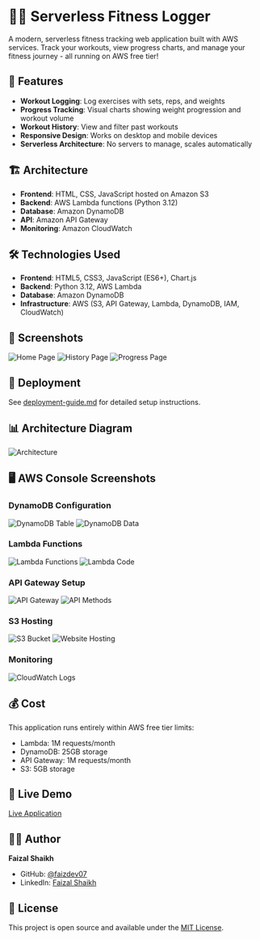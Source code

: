 # 🏋️‍♂️ Serverless Fitness Logger

A modern, serverless fitness tracking web application built with AWS services. Track your workouts, view progress charts, and manage your fitness journey - all running on AWS free tier!

## 🚀 Features

- **Workout Logging**: Log exercises with sets, reps, and weights
- **Progress Tracking**: Visual charts showing weight progression and workout volume
- **Workout History**: View and filter past workouts
- **Responsive Design**: Works on desktop and mobile devices
- **Serverless Architecture**: No servers to manage, scales automatically

## 🏗️ Architecture

- **Frontend**: HTML, CSS, JavaScript hosted on Amazon S3
- **Backend**: AWS Lambda functions (Python 3.12)
- **Database**: Amazon DynamoDB
- **API**: Amazon API Gateway
- **Monitoring**: Amazon CloudWatch

## 🛠️ Technologies Used

- **Frontend**: HTML5, CSS3, JavaScript (ES6+), Chart.js
- **Backend**: Python 3.12, AWS Lambda
- **Database**: Amazon DynamoDB
- **Infrastructure**: AWS (S3, API Gateway, Lambda, DynamoDB, IAM, CloudWatch)

## 📱 Screenshots

![Home Page](screenshots/home-page1.png)
![History Page](screenshots/history-page.png)
![Progress Page](screenshots/progress-page.png)

## 🚀 Deployment

See [deployment-guide.md](docs/deployment-guide.md) for detailed setup instructions.

## 📊 Architecture Diagram

![Architecture](docs/architecture-diagram.jpg)

## 🖥️ AWS Console Screenshots

### DynamoDB Configuration
![DynamoDB Table](screenshots/aws-console/dynamodb-table.png)
![DynamoDB Data](screenshots/aws-console/dynamodb-items.png)

### Lambda Functions
![Lambda Functions](screenshots/aws-console/lambda-functions-list.png)
![Lambda Code](screenshots/aws-console/lambda-function-code.png)

### API Gateway Setup
![API Gateway](screenshots/aws-console/api-gateway-overview.png)
![API Methods](screenshots/aws-console/api-gateway-methods.png)

### S3 Hosting
![S3 Bucket](screenshots/aws-console/s3-bucket-overview.png)
![Website Hosting](screenshots/aws-console/s3-website-hosting.png)

### Monitoring
![CloudWatch Logs](screenshots/aws-console/cloudwatch-logs.png)

## 💰 Cost

This application runs entirely within AWS free tier limits:
- Lambda: 1M requests/month
- DynamoDB: 25GB storage
- API Gateway: 1M requests/month
- S3: 5GB storage

## 🔗 Live Demo

[Live Application](http://fitness-logger-faizal07.s3-website.ap-south-1.amazonaws.com)

## 👨‍💻 Author

**Faizal Shaikh**
- GitHub: [@faizdev07](https://github.com/faizdev07)
- LinkedIn: [Faizal Shaikh](https://www.linkedin.com/in/faizalshaikh-pro)

## 📄 License

This project is open source and available under the [MIT License](LICENSE).